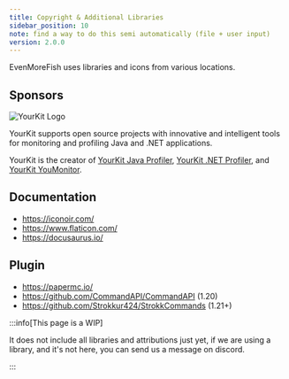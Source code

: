 ```yaml
---
title: Copyright & Additional Libraries
sidebar_position: 10
note: find a way to do this semi automatically (file + user input)
version: 2.0.0
---
```


EvenMoreFish uses libraries and icons from various locations.


## Sponsors

![YourKit Logo](https://www.yourkit.com/images/yklogo.png)

YourKit supports open source projects with innovative and intelligent tools for monitoring and profiling Java and .NET applications.

YourKit is the creator of [YourKit Java Profiler](https://www.yourkit.com/java/profiler/), [YourKit .NET Profiler](https://www.yourkit.com/dotnet-profiler/), and [YourKit YouMonitor](https://www.yourkit.com/youmonitor/).

## Documentation

- https://iconoir.com/
- https://www.flaticon.com/
- https://docusaurus.io/

## Plugin

- https://papermc.io/
- https://github.com/CommandAPI/CommandAPI (1.20)
- https://github.com/Strokkur424/StrokkCommands (1.21+)

:::info[This page is a WIP]

It does not include all libraries and attributions just yet, if we are using a library, and it's not here, you can send us a message on discord.

:::
